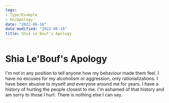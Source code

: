 ```yaml
---
tags:
- Type/Example
- On/Apology
date: "2022-06-16"
date modified: "2022-06-16"
title: Shia Le'Bouf's Apology
---
```


# Shia Le'Bouf's Apology
I'm not in any position to tell anyone how my behaviour made them feel. I have no excuses for my alcoholism or aggression, only rationalizations. I have been abusive to myself and everyone around me for years. I have a history of hurting the people closest to me. I'm ashamed of that history and am sorry to those I hurt. There is nothing else I can say.
